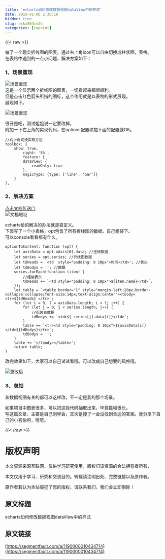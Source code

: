 ```yaml
---
title: 'echarts如何修改数据视图dataView中的样式' 
date: 2019-01-06 2:30:10
hidden: true
slug: eskx864cv2d
categories: [reprint]
---
```


{{< raw >}}

                    
<p>做了一个现实折线图的图表，通过右上角icon可以自由切换成柱状图，表格。<br>在表格中遇到的一点小问题，解决方案如下：</p>
<h3 id="articleHeader0">1、场景重现</h3>
<p><span class="img-wrap"><img data-src="/img/remote/1460000010434719" src="https://static.alili.tech/img/remote/1460000010434719" alt="场景重现" title="场景重现" style="cursor: pointer; display: inline;"></span><br>这是一个显示两个折线图的图表，一切看起来都很顺利。<br>但是点击红色箭头所指的图标，这个作用就是以表格的形式展现。<br>展现如下。</p>
<p><span class="img-wrap"><img data-src="/img/remote/1460000010434720" src="https://static.alili.tech/img/remote/1460000010434720" alt="场景重现" title="场景重现" style="cursor: pointer; display: inline;"></span></p>
<p>很丑是吧，测试姐姐说一定要改掉。<br>附加一下右上角的实现代码，在options配置项加下面的配置就OK。</p>
<div class="widget-codetool" style="display:none;">
      <div class="widget-codetool--inner">
      <span class="selectCode code-tool" data-toggle="tooltip" data-placement="top" title="" data-original-title="全选"></span>
      <span type="button" class="copyCode code-tool" data-toggle="tooltip" data-placement="top" data-clipboard-text="//右上角切换实现方法
toolbox: {
    show: true,
        right: '5%',
        feature: {
        dataView: {
            readOnly: true              
        },
        magicType: {type: ['line', 'bar']}
    }
}," title="" data-original-title="复制"></span>
      <span type="button" class="saveToNote code-tool" data-toggle="tooltip" data-placement="top" title="" data-original-title="放进笔记"></span>
      </div>
      </div><pre class="hljs less"><code><span class="hljs-comment">//右上角切换实现方法</span>
<span class="hljs-attribute">toolbox</span>: {
    <span class="hljs-attribute">show</span>: true,
        <span class="hljs-attribute">right</span>: <span class="hljs-string">'5%'</span>,
        <span class="hljs-attribute">feature</span>: {
        <span class="hljs-attribute">dataView</span>: {
            <span class="hljs-attribute">readOnly</span>: true              
        },
        <span class="hljs-attribute">magicType</span>: {<span class="hljs-attribute">type</span>: [<span class="hljs-string">'line'</span>, <span class="hljs-string">'bar'</span>]}
    }
},</code></pre>
<h3 id="articleHeader1">2、解决方案</h3>
<p><a href="http://echarts.baidu.com/option.html#toolbox.feature.dataView.optionToContent" rel="nofollow noreferrer" target="_blank">点击文档传送门</a><br><span class="img-wrap"><img data-src="/img/remote/1460000010434721" src="https://static.alili.tech/img/remote/1460000010434721" alt="文档地址" title="文档地址" style="cursor: pointer; display: inline;"></span></p>
<p>echarts给的解决的办法就是自定义。<br>下面写了一个小表格，opt包含了所有折线图的数据，自己组装下。<br>可以console看看都有什么。</p>
<div class="widget-codetool" style="display:none;">
      <div class="widget-codetool--inner">
      <span class="selectCode code-tool" data-toggle="tooltip" data-placement="top" title="" data-original-title="全选"></span>
      <span type="button" class="copyCode code-tool" data-toggle="tooltip" data-placement="top" data-clipboard-text="optionToContent: function (opt) {
    let axisData = opt.xAxis[0].data; //坐标数据
    let series = opt.series; //折线图数据
    let tdHeads = '<td  style=&quot;padding: 0 10px&quot;>时间</td>'; //表头
    let tdBodys = ''; //数据
    series.forEach(function (item) {
        //组装表头
        tdHeads += `<td style=&quot;padding: 0 10px&quot;>${item.name}</td>`;
    });
    let table = `<table border=&quot;1&quot; style=&quot;margin-left:20px;border-collapse:collapse;font-size:14px;text-align:center&quot;><tbody><tr>${tdHeads} </tr>`;
    for (let i = 0, l = axisData.length; i < l; i++) {
        for (let j = 0; j < series.length; j++) {
            //组装表数据
            tdBodys += `<td>${ series[j].data[i]}</td>`;
        }
        table += `<tr><td style=&quot;padding: 0 10px&quot;>${axisData[i]}</td>${tdBodys}</tr>`;
        tdBodys = '';
    }
    table += '</tbody></table>';
    return table;
}" title="" data-original-title="复制"></span>
      <span type="button" class="saveToNote code-tool" data-toggle="tooltip" data-placement="top" title="" data-original-title="放进笔记"></span>
      </div>
      </div><pre class="hljs javascript"><code>optionToContent: <span class="hljs-function"><span class="hljs-keyword">function</span> (<span class="hljs-params">opt</span>) </span>{
    <span class="hljs-keyword">let</span> axisData = opt.xAxis[<span class="hljs-number">0</span>].data; <span class="hljs-comment">//坐标数据</span>
    <span class="hljs-keyword">let</span> series = opt.series; <span class="hljs-comment">//折线图数据</span>
    <span class="hljs-keyword">let</span> tdHeads = <span class="hljs-string">'&lt;td  style="padding: 0 10px"&gt;时间&lt;/td&gt;'</span>; <span class="hljs-comment">//表头</span>
    <span class="hljs-keyword">let</span> tdBodys = <span class="hljs-string">''</span>; <span class="hljs-comment">//数据</span>
    series.forEach(<span class="hljs-function"><span class="hljs-keyword">function</span> (<span class="hljs-params">item</span>) </span>{
        <span class="hljs-comment">//组装表头</span>
        tdHeads += <span class="hljs-string">`&lt;td style="padding: 0 10px"&gt;<span class="hljs-subst">${item.name}</span>&lt;/td&gt;`</span>;
    });
    <span class="hljs-keyword">let</span> table = <span class="hljs-string">`&lt;table border="1" style="margin-left:20px;border-collapse:collapse;font-size:14px;text-align:center"&gt;&lt;tbody&gt;&lt;tr&gt;<span class="hljs-subst">${tdHeads}</span> &lt;/tr&gt;`</span>;
    <span class="hljs-keyword">for</span> (<span class="hljs-keyword">let</span> i = <span class="hljs-number">0</span>, l = axisData.length; i &lt; l; i++) {
        <span class="hljs-keyword">for</span> (<span class="hljs-keyword">let</span> j = <span class="hljs-number">0</span>; j &lt; series.length; j++) {
            <span class="hljs-comment">//组装表数据</span>
            tdBodys += <span class="hljs-string">`&lt;td&gt;<span class="hljs-subst">${ series[j].data[i]}</span>&lt;/td&gt;`</span>;
        }
        table += <span class="hljs-string">`&lt;tr&gt;&lt;td style="padding: 0 10px"&gt;<span class="hljs-subst">${axisData[i]}</span>&lt;/td&gt;<span class="hljs-subst">${tdBodys}</span>&lt;/tr&gt;`</span>;
        tdBodys = <span class="hljs-string">''</span>;
    }
    table += <span class="hljs-string">'&lt;/tbody&gt;&lt;/table&gt;'</span>;
    <span class="hljs-keyword">return</span> table;
}</code></pre>
<p>改完效果如下，大家可以自己试试看哦。可以改成自己想要的风格哦。</p>
<p><span class="img-wrap"><img data-src="/img/remote/1460000010434722" src="https://static.alili.tech/img/remote/1460000010434722" alt="更改后" title="更改后" style="cursor: pointer; display: inline;"></span></p>
<h3 id="articleHeader2">3、总结</h3>
<p>和数据视图有关的都可以这样改，不一定是我的那个场景。</p>
<p>如果项目中图表很多，可以把这段代码抽取出来，毕竟篇幅很长。<br>写这篇文章，主要是自己刚学会，其次是搜了一会没找到合适的答案。就分享下自己的小喜悦吧，嘻嘻。</p>

                
{{< /raw >}}

# 版权声明
本文资源来源互联网，仅供学习研究使用，版权归该资源的合法拥有者所有，

本文仅用于学习、研究和交流目的。转载请注明出处、完整链接以及原作者。

原作者若认为本站侵犯了您的版权，请联系我们，我们会立即删除！

## 原文标题
echarts如何修改数据视图dataView中的样式

## 原文链接
[https://segmentfault.com/a/1190000010434714](https://segmentfault.com/a/1190000010434714)


